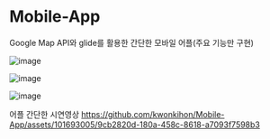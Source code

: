 # Mobile-App
Google Map API와 glide를 활용한 간단한 모바일 어플(주요 기능만 구현)



![image](https://github.com/kwonkihon/Mobile-App/assets/101693005/c776ded5-3bd9-41f0-9181-2b9445f41ff1)


![image](https://github.com/kwonkihon/Mobile-App/assets/101693005/5344a5b9-bb61-40d1-a065-07e682210d12)


![image](https://github.com/kwonkihon/Mobile-App/assets/101693005/91f438c5-1875-4baf-9f57-fbc44b3791c3)



어플 간단한 시연영상
https://github.com/kwonkihon/Mobile-App/assets/101693005/9cb2820d-180a-458c-8618-a7093f7598b3

